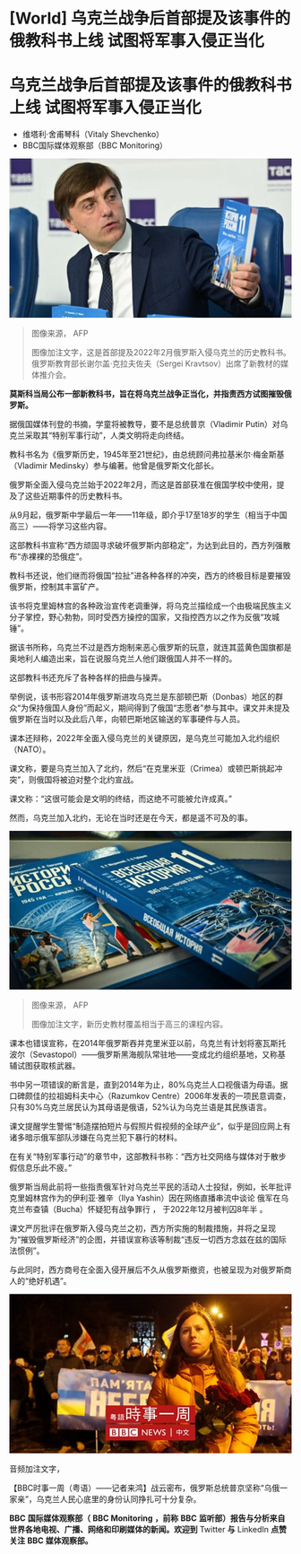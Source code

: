# [World] 乌克兰战争后首部提及该事件的俄教科书上线 试图将军事入侵正当化

#  乌克兰战争后首部提及该事件的俄教科书上线 试图将军事入侵正当化

  * 维塔利·舍甫琴科（Vitaly Shevchenko） 
  * BBC国际媒体观察部（BBC Monitoring） 


![俄罗斯教育部长克拉夫佐夫在莫斯科的记者会上展示新的历史教科书（7/8/2023）](_130712786_f00e3c78-c866-4e92-b703-80fda237ce1c.jpg)

> 图像来源，  AFP
>
> 图像加注文字，这是首部提及2022年2月俄罗斯入侵乌克兰的历史教科书。俄罗斯教育部长谢尔盖·克拉夫佐夫（Sergei Kravtsov）出席了新教材的媒体推介会。

**莫斯科当局公布一部新教科书，旨在将乌克兰战争正当化，并指责西方试图摧毁俄罗斯。**

据俄国媒体刊登的书摘，学童将被教导，要不是总统普京（Vladimir Putin）对乌克兰采取其“特别军事行动”，人类文明将走向终结。

教科书名为《俄罗斯历史，1945年至21世纪》，由总统顾问弗拉基米尔·梅金斯基（Vladimir Medinsky）参与编著。他曾是俄罗斯文化部长。

俄罗斯全面入侵乌克兰始于2022年2月，而这是首部获准在俄国学校中使用，提及了这些近期事件的历史教科书。

从9月起，俄罗斯中学最后一年——11年级，即介乎17至18岁的学生（相当于中国高三）——将学习这些内容。

这部教科书宣称“西方顽固寻求破坏俄罗斯内部稳定”，为达到此目的，西方列强散布“赤裸裸的恐俄症”。

教科书还说，他们继而将俄国“拉扯”进各种各样的冲突，西方的终极目标是要摧毁俄罗斯，控制其丰富矿产。

该书将克里姆林宫的各种政治宣传老调重弹，将乌克兰描绘成一个由极端民族主义分子掌控，野心勃勃，同时受西方操控的国家，又指控西方以之作为反俄“攻城锤”。

据该书所称，乌克兰不过是西方炮制来恶心俄罗斯的玩意，就连其蓝黄色国旗都是奥地利人编造出来，旨在说服乌克兰人他们跟俄国人并不一样的。



这部教科书还充斥了各种各样的扭曲与操弄。

举例说，该书形容2014年俄罗斯进攻乌克兰是东部顿巴斯（Donbas）地区的群众“为保持俄国人身份”而起义，期间得到了俄国“志愿者”参与其中。课文并未提及俄罗斯在当时以及此后八年，向顿巴斯地区输送的军事硬件与人员。

课本还辩称，2022年全面入侵乌克兰的关键原因，是乌克兰可能加入北约组织（NATO）。

课文称，要是乌克兰加入了北约，然后“在克里米亚（Crimea）或顿巴斯挑起冲突”，则俄国将被迫对整个北约宣战。

课文称：“这很可能会是文明的终结，而这绝不可能被允许成真。”

然而，乌克兰加入北约，无论在当时还是在今天，都是遥不可及的事。

![俄罗斯教育部在莫斯科的记者会上展示新的历史教科书（7/8/2023）](_130712787_gettyimages-1583878846.jpg)

> 图像来源，  AFP
>
> 图像加注文字，新历史教材覆盖相当于高三的课程内容。

课本也错误宣称，在2014年俄罗斯吞并克里米亚以前，乌克兰有计划将塞瓦斯托波尔（Sevastopol）——俄罗斯黑海舰队常驻地——变成北约组织基地，又称基辅试图获取核武器。

书中另一项错误的断言是，直到2014年为止，80%乌克兰人口视俄语为母语。据口碑颇佳的拉祖姆科夫中心（Razumkov Centre）2006年发表的一项民意调查，只有30%乌克兰居民认为其母语是俄语，52%认为乌克兰语是其民族语言。

课文提醒学生警惕“制造摆拍短片与假照片假视频的全球产业”，似乎是回应网上有诸多暗示俄军部队涉嫌在乌克兰犯下暴行的材料。

在有关“特别军事行动”的章节中，这部教科书称：“西方社交网络与媒体对于散步假信息乐此不疲。”

俄罗斯当局此前将一些指责俄军针对乌克兰平民的活动人士投狱，例如，长年批评克里姆林宫作为的伊利亚·雅辛（Ilya Yashin）因在网络直播串流中谈论 俄军在乌克兰布查镇（Bucha）怀疑犯有战争罪行  ， 于2022年12月被判囚8年半  。

课文严厉批评在俄罗斯入侵乌克兰之初，西方所实施的制裁措施，并将之呈现为“摧毁俄罗斯经济”的企图，并错误宣称该等制裁“违反一切西方念兹在兹的国际法惯例”。

与此同时，西方商号在全面入侵开展后不久从俄罗斯撤资，也被呈现为对俄罗斯商人的“绝好机遇”。


![](p0brd18v.jpg)

音频加注文字，

【BBC时事一周（粤语）——记者来鸿】战云密布，俄罗斯总统普京坚称“乌俄一家亲”，乌克兰人民心底里的身份认同挣扎可十分复杂。

**BBC** **国际媒体观察部（** **BBC Monitoring** **，前称** **BBC** **监听部）报告与分析来自世界各地电视、广播、网络和印刷媒体的新闻。欢迎到** Twitter  **与** LinkedIn  **点赞关注** **BBC** **媒体观察部。**


